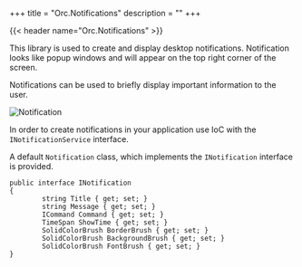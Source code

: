 +++
title = "Orc.Notifications" 
description = ""
+++

{{< header name="Orc.Notifications" >}}

This library is used to create and display desktop notifications. Notification looks like popup windows and will appear on the top right corner of the screen.

Notifications can be used to briefly display important information to the user.

![Notification](../images/orc.notifications/notifications.gif)

In order to create notifications in your application use IoC with the `INotificationService` interface.

A default `Notification` class, which implements the `INotification` interface is provided.

```
public interface INotification
{
        string Title { get; set; }
        string Message { get; set; }
        ICommand Command { get; set; }
        TimeSpan ShowTime { get; set; }
        SolidColorBrush BorderBrush { get; set; }
        SolidColorBrush BackgroundBrush { get; set; }
        SolidColorBrush FontBrush { get; set; }
}
```



